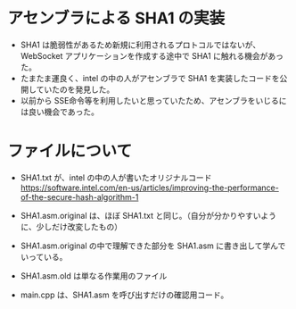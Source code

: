 # アセンブラによる SHA1 の実装

* SHA1 は脆弱性があるため新規に利用されるプロトコルではないが、WebSocket アプリケーションを作成する途中で SHA1 に触れる機会があった。
* たまたま運良く、intel の中の人がアセンブラで SHA1 を実装したコードを公開していたのを発見した。
* 以前から SSE命令等を利用したいと思っていたため、アセンブラをいじるには良い機会であった。

# ファイルについて

* SHA1.txt が、intel の中の人が書いたオリジナルコード  
https://software.intel.com/en-us/articles/improving-the-performance-of-the-secure-hash-algorithm-1  

* SHA1.asm.original は、ほぼ SHA1.txt と同じ。（自分が分かりやすいように、少しだけ改変したもの）
* SHA1.asm.original の中で理解できた部分を SHA1.asm に書き出して学んでいっている。
* SHA1.asm.old は単なる作業用のファイル

* main.cpp は、SHA1.asm を呼び出すだけの確認用コード。
